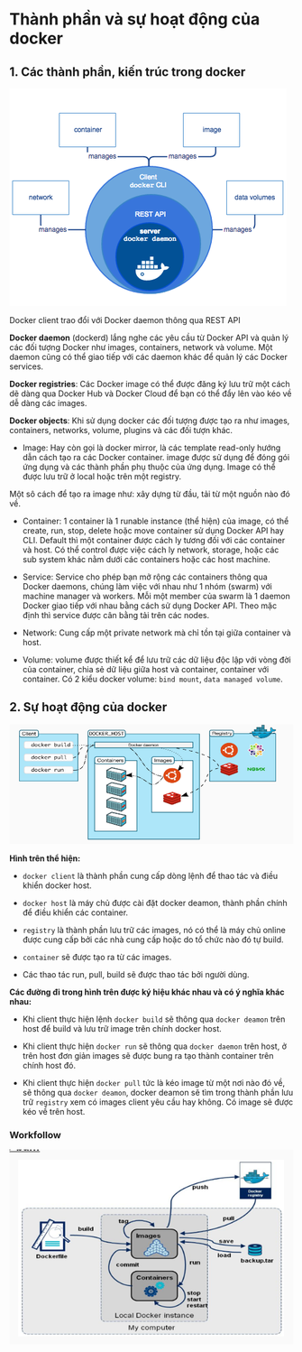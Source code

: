 # Thành phần và sự hoạt động của docker

## 1. Các thành phần, kiến trúc trong docker

![](../images/img-thanh-phan-hoat-dong/tp.png)

Docker client trao đổi với Docker daemon thông qua REST API

**Docker daemon** (dockerd) lắng nghe các yêu cầu từ Docker API và quản lý các đối tượng Docker như images, containers, network và volume. Một daemon cũng có thể giao tiếp với các daemon khác để quản lý các Docker services.

**Docker registries**: Các Docker image có thể được đăng ký lưu trữ một cách dẽ dàng qua Docker Hub và Docker Cloud để bạn có thể đẩy lên vào kéo về dễ dàng các images.

**Docker objects**: Khi sử dụng docker các đối tượng được tạo ra như images, containers, networks, volume, plugins và các đối tượn khác.

+ Image: Hay còn gọi là docker mirror, là các template read-only hướng dẫn cách tạo ra các Docker container. image được sử dụng để đóng gói ứng dụng và các thành phần phụ thuộc của ứng dụng. Image có thể được lưu trữ ở local hoặc trên một registry. 

Một sô cách để tạo ra image như: xây dựng từ đầu, tải từ một nguồn nào đó về.

+ Container: 1 container là 1 runable instance (thể hiện) của image, có thể create, run, stop, delete hoặc move container sử dụng Docker API hay CLI. Default thì một container được cách ly tương đối với các container và host. Có thể control được việc cách ly network, storage, hoặc các sub system khác nằm dưới các containers hoặc các host machine.

+ Service: Service cho phép bạn mở rộng các containers thông qua Docker daemons, chúng làm việc với nhau như 1 nhóm (swarm) với machine manager và workers. Mỗi một member của swarm là 1 daemon Docker giao tiếp với nhau bằng cách sử dụng Docker API. Theo mặc định thì service được cân bằng tải trên các nodes.

+ Network: Cung cấp một private network mà chỉ tồn tại giữa container và host.

+ Volume: volume được thiết kể để lưu trữ các dữ liệu độc lập với vòng đời của container, chia sẻ dữ liệu giữa host và container, container với container. Có 2 kiểu docker volume: `bind mount`, `data managed volume`.

## 2. Sự hoạt động của docker

![](../images/img-thanh-phan-hoat-dong/Screenshot_446.png)

**Hình trên thể hiện:**

+ `docker client` là thành phần cung cấp dòng lệnh để thao tác và điều khiển docker host.

+ `docker host` là máy chủ được cài đặt docker deamon, thành phần chính để điều khiển các container.

+ `registry` là thành phần lưu trữ các images, nó có thể là máy chủ online được cung cấp bởi các nhà cung cấp hoặc do tổ chức nào đó tự build.

+ `container` sẽ được tạo ra từ các images.

+ Các thao tác run, pull, build sẽ được thao tác bởi người dùng.

**Các đường đi trong hình trên được ký hiệu khác nhau và có ý nghĩa khác nhau:**

+ Khi client thực hiện lệnh `docker build` sẽ thông qua `docker deamon` trên host để build và lưu trữ image trên chính docker host.

+ Khi client thực hiện `docker run` sẽ thông qua `docker daemon` trên host, ở trên host đơn giản images sẽ được bung ra tạo thành container trên chính host đó.

+ Khi client thực hiện `docker pull` tức là kéo image từ một nơi nào đó về, sẽ thông qua `docker deamon`, docker deamon sẽ tìm trong thành phần lưu trữ `registry` xem có images client yêu cầu hay không. Có image sẽ được kéo về trên host.

### Workfollow

![](../images/img-thanh-phan-hoat-dong/Screenshot_447.png)
